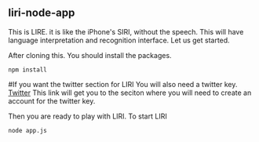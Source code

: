 ## liri-node-app

This is LIRE. it is like the iPhone's SIRI, without the speech. This will have language interpretation and recognition interface. Let us get started. 

After cloning this. You should install the packages. 

```
npm install
```

#If you want the twitter section for LIRI
You will also need a twitter key. [Twitter](https://apps.twitter.com/app/new) This link will get you to the seciton where you will need to create an account for the twitter key.

Then you are ready to play with LIRI. To start LIRI

```
node app.js
```


